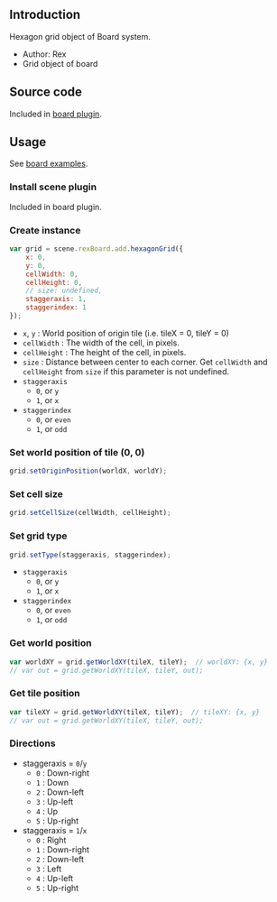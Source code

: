 ## Introduction

Hexagon grid object of Board system.

- Author: Rex
- Grid object of board

## Source code

Included in [board plugin](board.md#source-code).

## Usage

See [board examples](board.md#usage).

### Install scene plugin

Included in board plugin.

### Create instance

```javascript
var grid = scene.rexBoard.add.hexagonGrid({
    x: 0,
    y: 0,
    cellWidth: 0,
    cellHeight: 0,
    // size: undefined,
    staggeraxis: 1,
    staggerindex: 1
});
```

- `x`, `y` : World position of origin tile (i.e. tileX = 0, tileY = 0)
- `cellWidth` : The width of the cell, in pixels.
- `cellHeight` : The height of the cell, in pixels.
- `size` : Distance between center to each corner. Get `cellWidth` and `cellHeight` from `size` if this parameter is not undefined.
- `staggeraxis`
    - `0`, or `y`
    - `1`, or `x`
- `staggerindex`
    - `0`, or `even`
    - `1`, or `odd`

### Set world position of tile (0, 0)

```javascript
grid.setOriginPosition(worldX, worldY);
```

### Set cell size

```javascript
grid.setCellSize(cellWidth, cellHeight);
```

### Set grid type

```javascript
grid.setType(staggeraxis, staggerindex);
```

- `staggeraxis`
    - `0`, or `y`
    - `1`, or `x`
- `staggerindex`
    - `0`, or `even`
    - `1`, or `odd`

### Get world position

```javascript
var worldXY = grid.getWorldXY(tileX, tileY);  // worldXY: {x, y}
// var out = grid.getWorldXY(tileX, tileY, out);
```

### Get tile position

```javascript
var tileXY = grid.getWorldXY(tileX, tileY);  // tileXY: {x, y}
// var out = grid.getWorldXY(tileX, tileY, out);
```

### Directions

- staggeraxis = `0`/`y`
    - `0` : Down-right
    - `1` : Down
    - `2` : Down-left
    - `3` : Up-left
    - `4` : Up
    - `5` : Up-right
- staggeraxis = `1`/`x`
    - `0` : Right
    - `1` : Down-right
    - `2` : Down-left
    - `3` : Left
    - `4` : Up-left
    - `5` : Up-right
